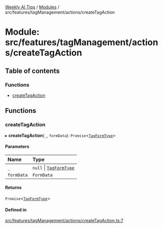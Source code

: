 [Weekly AI Tips](../README.md) / [Modules](../modules.md) / src/features/tagManagement/actions/createTagAction

# Module: src/features/tagManagement/actions/createTagAction

## Table of contents

### Functions

- [createTagAction](src_features_tagManagement_actions_createTagAction.md#createtagaction)

## Functions

### createTagAction

▸ **createTagAction**(`_`, `formData`): `Promise`\<[`TagFormType`](src_features_tagManagement_types_TagEntity.md#tagformtype)\>

#### Parameters

| Name | Type |
| :------ | :------ |
| `_` | ``null`` \| [`TagFormType`](src_features_tagManagement_types_TagEntity.md#tagformtype) |
| `formData` | `FormData` |

#### Returns

`Promise`\<[`TagFormType`](src_features_tagManagement_types_TagEntity.md#tagformtype)\>

#### Defined in

[src/features/tagManagement/actions/createTagAction.ts:7](https://github.com/alexsoyes/weekly-ai-tips/blob/82d80f9c03fb9b1eb480331758fae01e00b39731/src/features/tagManagement/actions/createTagAction.ts#L7)
